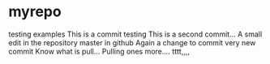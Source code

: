 myrepo
======
testing examples
This is a commit testing
This  is a second commit...
A small edit in the repository master in github
Again a change to commit
very new commit
Know what is pull...
Pulling ones more....
tttt,,,,